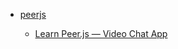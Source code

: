 - [peerjs](https://github.com/peers/peerjs)

    - [Learn Peer.js — Video Chat App](https://medium.com/@otterlord/learn-peer-js-video-chat-app-bfaa0e976263)
